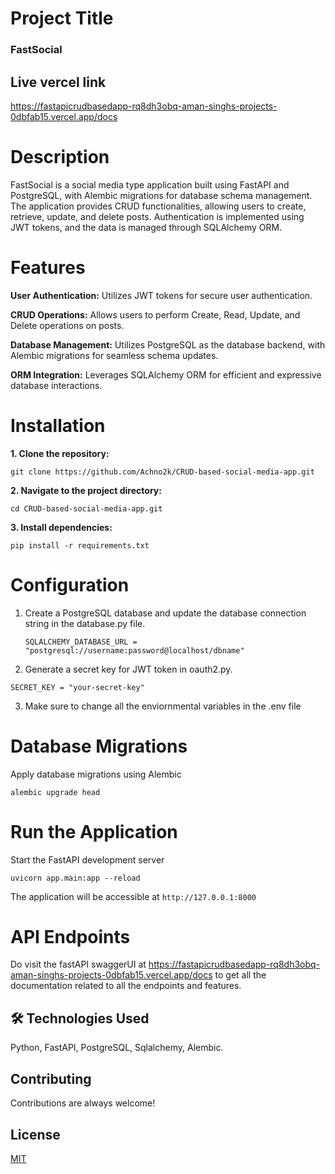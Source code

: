 # Project Title
### FastSocial

## Live vercel link

https://fastapicrudbasedapp-rq8dh3obq-aman-singhs-projects-0dbfab15.vercel.app/docs

# Description
FastSocial is a social media type application built using FastAPI and PostgreSQL, with Alembic migrations for database schema management. The application provides CRUD functionalities, allowing users to create, retrieve, update, and delete posts. Authentication is implemented using JWT tokens, and the data is managed through SQLAlchemy ORM.

# Features
**User Authentication:** Utilizes JWT tokens for secure user authentication.

**CRUD Operations:** Allows users to perform Create, Read, Update, and Delete operations on posts.

**Database Management:** Utilizes PostgreSQL as the database backend, with Alembic migrations for seamless schema updates.

**ORM Integration:** Leverages SQLAlchemy ORM for efficient and expressive database interactions.

# Installation
**1. Clone the repository:**

    git clone https://github.com/Achno2k/CRUD-based-social-media-app.git

**2. Navigate to the project directory:**

    cd CRUD-based-social-media-app.git

**3. Install dependencies:**
    
    pip install -r requirements.txt

# Configuration
1. Create a PostgreSQL database and update the database connection string in the database.py file.

    ``SQLALCHEMY_DATABASE_URL = "postgresql://username:password@localhost/dbname"``

2. Generate a secret key for JWT token in oauth2.py.

``SECRET_KEY = "your-secret-key"``

3. Make sure to change all the enviornmental variables in the .env file

# Database Migrations

Apply database migrations using Alembic

``alembic upgrade head``

# Run the Application
Start the FastAPI development server

``uvicorn app.main:app --reload``

The application will be accessible at ``http://127.0.0.1:8000``

# API Endpoints

Do visit the fastAPI swaggerUI at https://fastapicrudbasedapp-rq8dh3obq-aman-singhs-projects-0dbfab15.vercel.app/docs to get all the documentation related to all the endpoints and features.


## 🛠 Technologies Used
  Python, FastAPI, PostgreSQL, Sqlalchemy, Alembic.

## Contributing

Contributions are always welcome!

## License

[MIT](https://choosealicense.com/licenses/mit/)




